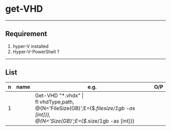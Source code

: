 # get-VHD

---

## Requirement
1. hyper-V installed
2. Hyper-V-PowerShell ?

---

## List
|n|name|e.g.|O/P|
|-|----|----|---|
|1||Get-VHD "*.vhdx" \| <br/> fl vhdType,path, <br/> @{N='FileSize(GB)';E={$_.filesize/1gb -as [int]}}, <br/> @{N='Size(GB)';E={$_.size/1gb -as [int]}}
